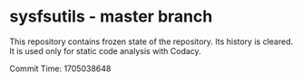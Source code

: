 # sysfsutils - master branch

This repository contains frozen state of the repository.
Its history is cleared. It is used only for static code
analysis with Codacy.

Commit Time: 1705038648